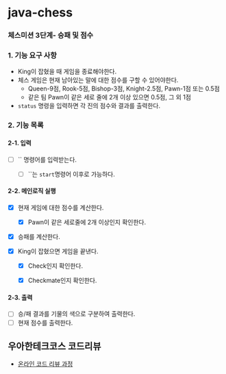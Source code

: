 # java-chess

### 체스미션 3단계- 승패 및 점수 

### 1. 기능 요구 사항
+ King이 잡혔을 때 게임을 종료해야한다.
+ 체스 게임은 현재 남아있는 말에 대한 점수를 구할 수 있어야한다.
  + Queen-9점, Rook-5점, Bishop-3점, Knight-2.5점, Pawn-1점 또는 0.5점
  + 같은 팀 Pawn이 같은 세로 줄에 2개 이상 있으면 0.5점, 그 외 1점 
+ `status` 명령을 입력하면 각 진의 점수와 결과를 출력한다.


### 2. 기능 목록

#### 2-1. 입력
- [ ] `` 명령어를 입력받는다.
  - [ ] ``는 `start`명령어 이후로 가능하다.


#### 2-2. 메인로직 실행 
- [x] 현재 게임에 대한 점수를 계산한다.
  - [x] Pawn이 같은 세로줄에 2개 이상인지 확인한다.

- [x] 승패를 계산한다.

- [x] King이 잡혔으면 게임을 끝낸다.
  - [x] Check인지 확인한다.
  - [x] Checkmate인지 확인한다.


#### 2-3. 출력
- [ ] 승/패 결과를 기물의 색으로 구분하여 출력한다.
- [ ] 현재 점수를 출력한다.

## 우아한테크코스 코드리뷰

- [온라인 코드 리뷰 과정](https://github.com/woowacourse/woowacourse-docs/blob/master/maincourse/README.md)
